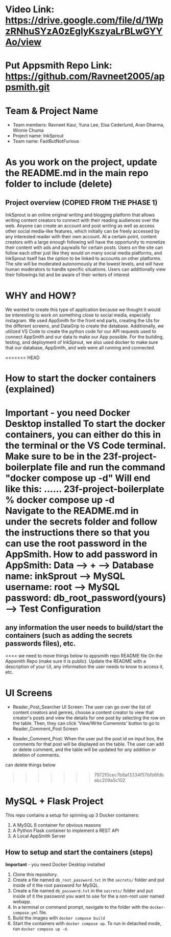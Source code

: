 # Video Link: https://drive.google.com/file/d/1WpzRNhuSYzA0zEglyKszyaLrBLwGYYAo/view

# Put Appsmith Repo Link: https://github.com/Ravneet2005/appsmith.git

# Team & Project Name
* Team members: Ravneet Kaur, Yuna Lee, Elsa Cederlund, Aran Dharma, Winnie Chuma
* Project name: InkSprout
* Team name: FastButNotFurious

# As you work on the project, update the README.md in the main repo folder to include (delete)
## Project overview (COPIED FROM THE PHASE 1)
InkSprout is an online original writing and blogging platform that allows writing content creators to connect with their reading audiences over the web. Anyone can create an account and post writing as well as access other social media-like features, which initially can be freely accessed by any interested reader with their own account. At a certain point, content creators with a large enough following will have the opportunity to monetize their content with ads and paywalls for certain posts. Users on the site can follow each other just like they would on many social media platforms, and InkSprout itself has the option to be linked to accounts on other platforms. The site will be moderated autonomously at the lowest levels, and will have human moderators to handle specific situations. Users can additionally view their followings list and be aware of their writers of interest

# WHY and HOW?
We wanted to create this type of application because we thought it would be interesting to work on something close to social media, especially instagram. We used AppSmith for the front end parts, creating the UIs for the different screens, and DataGrip to create the database. Additionally, we utilized VS Code to create the python code for our API requests used to connect AppSmith and our data to make our App possible. For the building, testing, and deployment of InkSprout, we also used docker to make sure that our database, AppSmith, and web were all running and connected.  

<<<<<<< HEAD
# How to start the docker containers (explained)
**Important** - you need Docker Desktop installed
To start the docker containers, you can either do this in the terminal or the VS Code terminal. Make sure to be in the 23f-project-boilerplate file and run the command "docker compose up -d"
Will end like this: ...... 23f-project-boilerplate % docker compose up -d  
Navigate to the README.md in under the secrets folder and follow the instructions there so that you can use the root password in the AppSmith. 
How to add password in AppSmith: Data --> + --> Database name: inkSprout --> MySQL username: root --> MySQL password: db_root_password(yours)  --> Test Configuration
=======
## any information the user needs to build/start the containers (such as adding the secrets passwords files), etc. 


<<<< we need to move things below to appsmith repo README file
On the Appsmith Repo (make sure it is public). Update the README with a description of your UI, any information the user needs to know to access it, etc. 
# UI Screens
- Reader_Post_Searcher UI Screen: The user can go over the list of content creators and genres, choose a content creator to view that creator's posts and view the details for one post by selecting the row on the table. Then, they can click 'View/Write Comemnts' button to go to Reader_Comment_Post Screen 

- Reader_Comment_Post: When the user put the post id on input box, the comments for that post will be displayed on the table. The user can add or delete comment, and the table will be updated for any addition or deletion of comments.  


can delete things below 
>>>>>>> 7972f0cec7b8af3334f57bfb6fdbabc209a5c102

# MySQL + Flask Project

This repo contains a setup for spinning up 3 Docker containers: 
1. A MySQL 8 container for obvious reasons
2. A Python Flask container to implement a REST API
3. A Local AppSmith Server

## How to setup and start the containers (steps)
**Important** - you need Docker Desktop installed

1. Clone this repository.  
2. Create a file named `db_root_password.txt` in the `secrets/` folder and put inside of it the root password for MySQL. 
3. Create a file named `db_password.txt` in the `secrets/` folder and put inside of it the password you want to use for the a non-root user named webapp. 
4. In a terminal or command prompt, navigate to the folder with the `docker-compose.yml` file.  
5. Build the images with `docker compose build`
6. Start the containers with `docker compose up`.  To run in detached mode, run `docker compose up -d`. 



